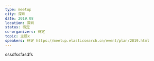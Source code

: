 ```yaml
---
type: meetup
city: 深圳
date: 2019.08
location: 深圳
status: 待定
co-organizers: 待定
topic: 主题x
speakers: 待定 https://meetup.elasticsearch.cn/event/plan/2019.html
---
```



sssdfssfasdfs